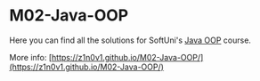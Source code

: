 # M02-Java-OOP

Here you can find all the solutions for SoftUni's [Java OOP](https://softuni.bg/trainings/3587/java-oop-february-2022) course.

More info: [https://z1n0v1.github.io/M02-Java-OOP/](https://z1n0v1.github.io/M02-Java-OOP/)
